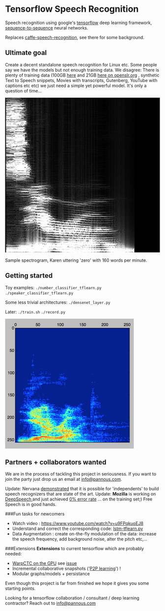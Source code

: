 # Tensorflow Speech Recognition
Speech recognition using google's [tensorflow](https://github.com/tensorflow/tensorflow/) deep learning framework, [sequence-to-sequence](https://www.tensorflow.org/versions/master/tutorials/seq2seq/index.html) neural networks.

Replaces [caffe-speech-recognition](https://github.com/pannous/caffe-speech-recognition), see there for some background.

## Ultimate goal
Create a decent standalone speech recognition for Linux etc.
Some people say we have the models but not enough training data.
We disagree: There is plenty of training data (100GB [here](http://www.openslr.org/12) and 21GB [here on openslr.org](http://www.openslr.org/7/) , synthetic Text to Speech snippets, Movies with transcripts, Gutenberg, YouTube with captions etc etc) we just need a simple yet powerful model. It's only a question of time...

![Sample spectrogram, That's what she said, too laid?](images/0_Karen_160.png)

Sample spectrogram, Karen uttering 'zero' with 160 words per minute.

## Getting started

Toy examples:
`./number_classifier_tflearn.py`
`./speaker_classifier_tflearn.py`

Some less trivial architectures:
`./densenet_layer.py`

Later:
`./train.sh`
`./record.py`

![Sample spectrogram or record.py](images/spectrogram.demo.png)

## Partners + collaborators wanted
We are in the process of tackling this project in seriousness. If you want to join the party just drop us an email at [info@pannous.com](mailto:info@pannous.com?subject=speech_recognition).
<!-- ╮⚆ᴥ⚆╭ -->

Update: Nervana [demonstrated](https://www.youtube.com/watch?v=NaqZkV_fBIM) that it is possible for 'independents' to build speech recognizers that are state of the art. 
Update: **Mozilla** is working on [DeepSpeech
](https://github.com/mozilla/DeepSpeech) and just achieved [0% error rate](http://doyouunderstand.me) ... on the training set;) Free Speech is in good hands.
<!-- ᖗ*﹏*ᖘ -->

###Fun tasks for newcomers
* Watch video : https://www.youtube.com/watch?v=u9FPqkuoEJ8
* Understand and correct the corresponding code: [lstm-tflearn.py](/lstm-tflearn.py) 
* Data Augmentation :  create on-the-fly modulation of the data: increase the speech frequency, add background noise, alter the pitch etc,...
<!-- ᕮ◔‿◔ᕭ -->

###Extensions 
**Extensions** to current tensorflow which are probably needed:
* [WarpCTC on the GPU](https://github.com/baidu-research/warp-ctc/tree/master/tensorflow_binding) see [issue](https://github.com/tensorflow/tensorflow/issues/2146)
* Incremental collaborative snapshots ('[P2P learning](https://github.com/pannous/tensorpeers)') !
* Modular graphs/models + persistance
<!-- ⤜(⨱ᴥ⨱)⤏ -->

Even though this project is far from finished we hope it gives you some starting points.

Looking for a tensorflow collaboration / consultant / deep learning contractor? Reach out to [info@pannous.com](mailto:info@pannous.com?subject=contractor)
<!--
 Notes
STT https://github.com/sotelo/parrot/blob/master/model.py t
 parrot

-->
